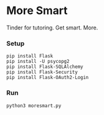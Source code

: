# More Smart
Tinder for tutoring. Get smart. More.


### Setup

	pip install Flask
	pip install -U psycopg2
	pip install Flask-SQLAlchemy
	pip install Flask-Security
	pip install Flask-OAuth2-Login
	
### Run

	python3 moresmart.py